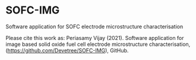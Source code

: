 # SOFC-IMG
Software application for SOFC electrode microstructure characterisation

Please cite this work as:
Periasamy Vijay (2021). Software application for image based solid oxide fuel cell electrode microstructure characterisation, (https://github.com/Devetree/SOFC-IMG), GitHub.
